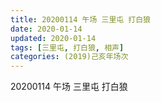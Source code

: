 ```yaml
---
title: 20200114 午场 三里屯 打白狼
date: 2020-01-14
updated: 2020-01-14
tags: [三里屯, 打白狼, 相声]
categories: (2019)己亥年场次
---
```

20200114 午场 三里屯 打白狼